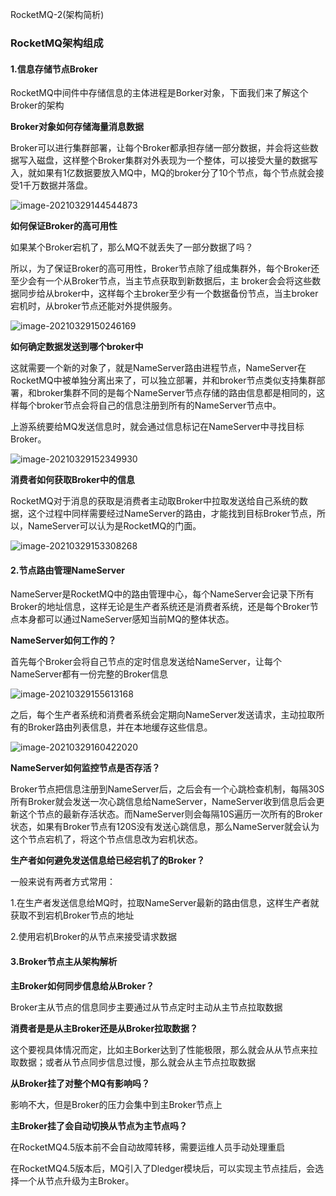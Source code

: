 RocketMQ-2(架构简析)

### RocketMQ架构组成

#### 1.信息存储节点Broker

RocketMQ中间件中存储信息的主体进程是Borker对象，下面我们来了解这个Broker的架构

**Broker对象如何存储海量消息数据**

Broker可以进行集群部署，让每个Broker都承担存储一部分数据，并会将这些数据写入磁盘，这样整个Broker集群对外表现为一个整体，可以接受大量的数据写入，就如果有1亿数据要放入MQ中，MQ的broker分了10个节点，每个节点就会接受1千万数据并落盘。

![image-20210329144544873](https://alex-img-1253982387.cos.ap-nanjing.myqcloud.com/Typora/20210329150305.png)

**如何保证Broker的高可用性**

如果某个Broker宕机了，那么MQ不就丢失了一部分数据了吗？

所以，为了保证Broker的高可用性，Broker节点除了组成集群外，每个Broker还至少会有一个从Broker节点，当主节点获取到新数据后，主 broker会会将这些数据同步给从broker中，这样每个主broker至少有一个数据备份节点，当主broker宕机时，从broker节点还能对外提供服务。

![image-20210329150246169](https://alex-img-1253982387.cos.ap-nanjing.myqcloud.com/Typora/20210329150246.png)

**如何确定数据发送到哪个broker中**

这就需要一个新的对象了，就是NameServer路由进程节点，NameServer在RocketMQ中被单独分离出来了，可以独立部署，并和broker节点类似支持集群部署，和broker集群不同的是每个NameServer节点存储的路由信息都是相同的，这样每个broker节点会将自己的信息注册到所有的NameServer节点中。

  上游系统要给MQ发送信息时，就会通过信息标记在NameServer中寻找目标Broker。

![image-20210329152349930](https://alex-img-1253982387.cos.ap-nanjing.myqcloud.com/Typora/20210329152350.png)

**消费者如何获取Broker中的信息**

RocketMQ对于消息的获取是消费者主动取Broker中拉取发送给自己系统的数据，这个过程中同样需要经过NameServer的路由，才能找到目标Broker节点，所以，NameServer可以认为是RocketMQ的门面。

![image-20210329153308268](https://alex-img-1253982387.cos.ap-nanjing.myqcloud.com/Typora/20210329153308.png)

#### 2.节点路由管理NameServer

NameServer是RocketMQ中的路由管理中心，每个NameServer会记录下所有Broker的地址信息，这样无论是生产者系统还是消费者系统，还是每个Broker节点本身都可以通过NameServer感知当前MQ的整体状态。

**NameServer如何工作的？**

首先每个Broker会将自己节点的定时信息发送给NameServer，让每个NameServer都有一份完整的Broker信息

![image-20210329155613168](https://alex-img-1253982387.cos.ap-nanjing.myqcloud.com/Typora/20210329155613.png)

之后，每个生产者系统和消费者系统会定期向NameServer发送请求，主动拉取所有的Broker路由列表信息，并在本地缓存这些信息。

![image-20210329160422020](https://alex-img-1253982387.cos.ap-nanjing.myqcloud.com/Typora/20210329160422.png)

**NameServer如何监控节点是否存活？**

Broker节点把信息注册到NameServer后，之后会有一个心跳检查机制，每隔30S所有Broker就会发送一次心跳信息给NameServer，NameServer收到信息后会更新这个节点的最新存活状态。而NameServer则会每隔10S遍历一次所有的Broker状态，如果有Broker节点有120S没有发送心跳信息，那么NameServer就会认为这个节点宕机了，将这个节点信息改为宕机状态。

**生产者如何避免发送信息给已经宕机了的Broker？**

一般来说有两者方式常用：

1.在生产者发送信息给MQ时，拉取NameServer最新的路由信息，这样生产者就获取不到宕机Broker节点的地址

2.使用宕机Broker的从节点来接受请求数据

#### 3.Broker节点主从架构解析

**主Broker如何同步信息给从Broker？**

Broker主从节点的信息同步主要通过从节点定时主动从主节点拉取数据

**消费者是是从主Broker还是从Broker拉取数据？**

这个要视具体情况而定，比如主Borker达到了性能极限，那么就会从从节点来拉取数据；或者从节点同步信息过慢，那么就会从主节点拉取数据

**从Broker挂了对整个MQ有影响吗？**

影响不大，但是Broker的压力会集中到主Broker节点上

**主Broker挂了会自动切换从节点为主节点吗？**

在RocketMQ4.5版本前不会自动故障转移，需要运维人员手动处理重启

在RocketMQ4.5版本后，MQ引入了Dledger模块后，可以实现主节点挂后，会选择一个从节点升级为主Broker。
